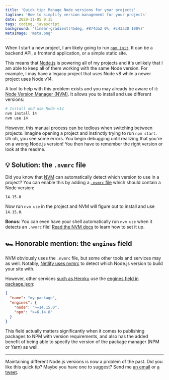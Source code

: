 ```yaml
---
title: 'Quick tip: Manage Node versions for your projects'
tagline: 'How to simplify version management for your projects'
date: 2020-11-05 9:15
tags: coding, javascript
background: 'linear-gradient(45deg, #874da2 0%, #c43a30 100%)'
metaImage: 'meta.png'
---
```


When I start a new project, I am likely going to run [`npm init`](https://docs.npmjs.com/cli/init/). It can be a backend API, a frontend application, or a simple static site.

This means that [Node.js](https://nodejs.org/) is powering all of my projects and it's unlikely that I am able to keep all of them working with the same Node version. For example, I may have a legacy project that uses Node v8 while a newer project uses Node v14.

A tool to help with this problem exists and you may already be aware of it: [Node Version Manager (NVM)](https://github.com/nvm-sh/nvm). It allows you to install and use different versions:

```sh
# Install and use Node v14
nvm install 14
nvm use 14
```

However, this manual process can be tedious when switching between projects. Imagine opening a project and instinctly trying to run `npm start`. Uh oh, you see some errors. You begin debugging until realizing that you're on a wrong Node.js version! You then have to remember the right version or look at the readme.

## 💡 Solution: the `.nvmrc` file

Did you know that [NVM](https://github.com/nvm-sh/nvm) can automatically detect which version to use in a project? You can enable this by adding a [`.nvmrc` file](https://github.com/nvm-sh/nvm#nvmrc) which should contain a Node version:

```
14.15.0
```

Now run `nvm use` in the project and NVM will figure out to install and use `14.15.0`.

<Alert>

**Bonus**: You can even have your shell automatically run `nvm use` when it detects an `.nvmrc` file! [Read the NVM docs](https://github.com/nvm-sh/nvm#deeper-shell-integration) to learn how to set it up.

</Alert>

## 🏎 Honorable mention: the `engines` field

NVM obviously uses the `.nvmrc` file, but some other tools and services may as well. Notably, [Netlify uses nvmrc](https://docs.netlify.com/configure-builds/manage-dependencies/#node-js-and-javascript) to detect which Node.js version to build your site with.

However, other services [such as Heroku](https://devcenter.heroku.com/articles/nodejs-support#specifying-a-node-js-version) use the [engines field in package.json](https://docs.npmjs.com/cli/v6/configuring-npm/package-json#engines):

```json
{
  "name": "my-package",
  "engines": {
    "node": ">=14.15.0",
    "npm": ">=6.14.8"
  }
}
```

This field actually matters significantly when it comes to publishing packages to NPM with version requirements, and also has the added benefit of being able to specify the version of the package manager (NPM or Yarn) as well.

---

Maintaining different Node.js versions is now a problem of the past. Did you like this quick tip? Maybe you have one to suggest? Send me [an email](/contact) or [a tweet](https://twitter.com/sunnysinghio).
